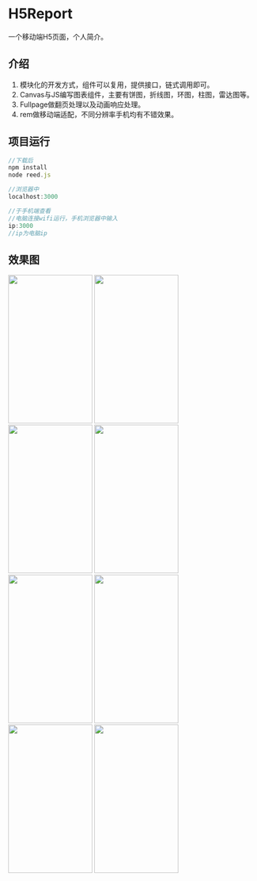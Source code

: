 # H5Report
一个移动端H5页面，个人简介。

## 介绍
1. 模块化的开发方式，组件可以复用，提供接口，链式调用即可。
2. Canvas与JS编写图表组件，主要有饼图，折线图，环图，柱图，雷达图等。
3. Fullpage做翻页处理以及动画响应处理。
4. rem做移动端适配，不同分辨率手机均有不错效果。

## 项目运行
```javascript
//下载后
npm install
node reed.js

//浏览器中
localhost:3000

//于手机端查看
//电脑连接wifi运行，手机浏览器中输入
ip:3000
//ip为电脑ip
```

## 效果图

<img width='170' height='300' src="https://github.com/Palereed/H5Report/blob/master/introduction/1.JPG"></img>
<img width='170' height='300' src="https://github.com/Palereed/H5Report/blob/master/introduction/2.JPG"></img>
<img width='170' height='300' src="https://github.com/Palereed/H5Report/blob/master/introduction/3.JPG"></img>
<img width='170' height='300' src="https://github.com/Palereed/H5Report/blob/master/introduction/4.JPG"></img>
<img width='170' height='300' src="https://github.com/Palereed/H5Report/blob/master/introduction/5.JPG"></img>
<img width='170' height='300' src="https://github.com/Palereed/H5Report/blob/master/introduction/6.JPG"></img>
<img width='170' height='300' src="https://github.com/Palereed/H5Report/blob/master/introduction/7.JPG"></img>
<img width='170' height='300' src="https://github.com/Palereed/H5Report/blob/master/introduction/8.JPG"></img>  

